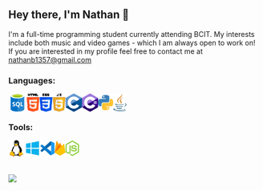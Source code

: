 ## Hey there, I'm Nathan 👋

I'm a full-time programming student currently attending BCIT. My interests include both music and video games - which I am always open to work on!
If you are interested in my profile feel free to contact me at [nathanb1357@gmail.com](https://nathanb1357@gmail.com)

### Languages:
<img align="left" alt="SQL" height="36px" src="https://github.com/nathanb1357/nathanb1357/blob/main/Images/sql.png" />
<img align="left" alt="HTML" height="36px" src="https://github.com/nathanb1357/nathanb1357/blob/main/Images/html.png" />
<img align="left" alt="CSS" height="36px" src="https://github.com/nathanb1357/nathanb1357/blob/main/Images/css.png" />
<img align="left" alt="JavaScript" height="36px" src="https://github.com/nathanb1357/nathanb1357/blob/main/Images/javascript.png" />
<img align="left" alt="C" height="36px" src="https://github.com/nathanb1357/nathanb1357/blob/main/Images/c.png" />
<img align="left" alt="Csharp" height="36px" src="https://github.com/nathanb1357/nathanb1357/blob/main/Images/csharp.png" />
<img align="left" alt="Python" height="36px" src="https://github.com/nathanb1357/nathanb1357/blob/main/Images/python.png" />
<img align="left" alt="Java" height="36px" src="https://github.com/nathanb1357/nathanb1357/blob/main/Images/java.png" />
<br/><br/>

### Tools:
<img align="left" alt="Linux" height="32px" src="https://github.com/nathanb1357/nathanb1357/blob/main/Images/linux.png" />
<img align="left" alt="Windows" height="32px" src="https://github.com/nathanb1357/nathanb1357/blob/main/Images/windows.png" />
<img align="left" alt="Visual Studio Code" height="32px" src="https://github.com/nathanb1357/nathanb1357/blob/main/Images/vscode.png" />
<img align="left" alt="Firebase" height="32px" src="https://github.com/nathanb1357/nathanb1357/blob/main/Images/firebase.png" />
<img align="left" alt="Node.js" height="32px" src="https://github.com/nathanb1357/nathanb1357/blob/main/Images/node.png" />
<br/><br/><br/><br/>

<img src="https://github-readme-stats.vercel.app/api?username=nathanb1357"/>
